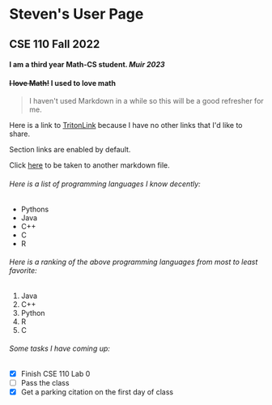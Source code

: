 # Steven's User Page
## CSE 110 Fall 2022
#### **I am a third year Math-CS student.** *Muir 2023*
#### ~~I love Math!~~ I used to love math
> I haven't used Markdown in a while so this will be a good refresher for me. 

Here is a link to [TritonLink](https://students.ucsd.edu) because I have no other links that I'd like to share.

Section links are enabled by default. 

Click [here](link.md) to be taken to another markdown file.

###### Here is a list of programming languages I know decently:
- Pythons
- Java
- C++
- C
- R

###### Here is a ranking of the above programming languages from most to least favorite:
1. Java
2. C++
3. Python
4. R
5. C

###### Some tasks I have coming up:
- [x] Finish CSE 110 Lab 0
- [ ] Pass the class
- [x] Get a parking citation on the first day of class